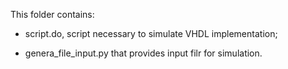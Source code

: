 This folder contains:

- script.do, script necessary to simulate VHDL implementation;

- genera_file_input.py that provides input filr for simulation.